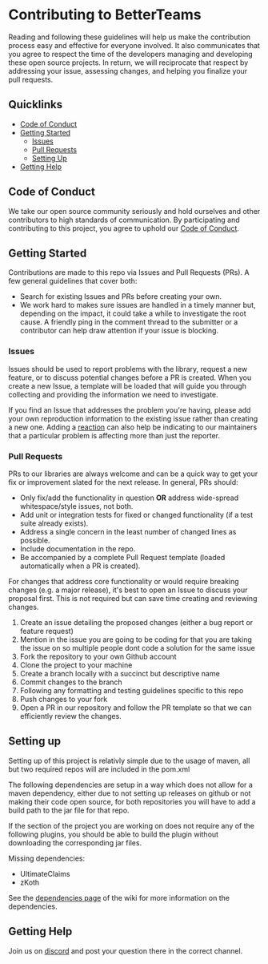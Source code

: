 # Contributing to BetterTeams

Reading and following these guidelines will help us make the contribution process easy and effective for everyone
involved. It also communicates that you agree to respect the time of the developers managing and developing these open
source projects. In return, we will reciprocate that respect by addressing your issue, assessing changes, and helping
you finalize your pull requests.

## Quicklinks

* [Code of Conduct](#code-of-conduct)
* [Getting Started](#getting-started)
    * [Issues](#issues)
    * [Pull Requests](#pull-requests)
    * [Setting Up](#Setting-up)
* [Getting Help](#getting-help)

## Code of Conduct

We take our open source community seriously and hold ourselves and other contributors to high standards of
communication. By participating and contributing to this project, you agree to uphold
our [Code of Conduct](https://github.com/booksaw/BetterTeams/blob/master/CODE_OF_CONDUCT.md).

## Getting Started

Contributions are made to this repo via Issues and Pull Requests (PRs). A few general guidelines that cover both:

- Search for existing Issues and PRs before creating your own.
- We work hard to makes sure issues are handled in a timely manner but, depending on the impact, it could take a while
  to investigate the root cause. A friendly ping in the comment thread to the submitter or a contributor can help draw
  attention if your issue is blocking.

### Issues

Issues should be used to report problems with the library, request a new feature, or to discuss potential changes before
a PR is created. When you create a new Issue, a template will be loaded that will guide you through collecting and
providing the information we need to investigate.

If you find an Issue that addresses the problem you're having, please add your own reproduction information to the
existing issue rather than creating a new one. Adding
a [reaction](https://github.blog/2016-03-10-add-reactions-to-pull-requests-issues-and-comments/) can also help be
indicating to our maintainers that a particular problem is affecting more than just the reporter.

### Pull Requests

PRs to our libraries are always welcome and can be a quick way to get your fix or improvement slated for the next
release. In general, PRs should:

- Only fix/add the functionality in question **OR** address wide-spread whitespace/style issues, not both.
- Add unit or integration tests for fixed or changed functionality (if a test suite already exists).
- Address a single concern in the least number of changed lines as possible.
- Include documentation in the repo.
- Be accompanied by a complete Pull Request template (loaded automatically when a PR is created).

For changes that address core functionality or would require breaking changes (e.g. a major release), it's best to open
an Issue to discuss your proposal first. This is not required but can save time creating and reviewing changes.

1. Create an issue detailing the proposed changes (either a bug report or feature request)
2. Mention in the issue you are going to be coding for that you are taking the issue on so multiple people dont code a
   solution for the same issue
3. Fork the repository to your own Github account
4. Clone the project to your machine
5. Create a branch locally with a succinct but descriptive name
6. Commit changes to the branch
7. Following any formatting and testing guidelines specific to this repo
8. Push changes to your fork
9. Open a PR in our repository and follow the PR template so that we can efficiently review the changes.

## Setting up

Setting up of this project is relativly simple due to the usage of maven, all but two required repos will are included
in the pom.xml

The following dependencies are setup in a way which does not allow for a maven dependency, either due to not setting up
releases on github or not making their code open source, for both repositories you will have to add a build path to the
jar file for that repo.

If the section of the project you are working on does not require any of the following plugins, you should be able to
build the plugin without downloading the corresponding jar files.

Missing dependencies:

* UltimateClaims
* zKoth

See the [dependencies page](https://github.com/booksaw/BetterTeams/wiki/Dependencies) of the wiki for more information
on the dependencies.

## Getting Help

Join us on [discord](https://discord.gg/JF9DNs3) and post your question there in the correct channel.
